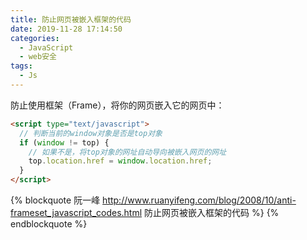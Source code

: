 ```yaml
---
title: 防止网页被嵌入框架的代码
date: 2019-11-28 17:14:50
categories:
  - JavaScript
  - web安全
tags:
  - Js
---
```


防止使用框架（Frame），将你的网页嵌入它的网页中：

```html
<script type="text/javascript">
  // 判断当前的window对象是否是top对象
  if (window != top) {
    // 如果不是，将top对象的网址自动导向被嵌入网页的网址
    top.location.href = window.location.href;
  }
</script>
```

{% blockquote
  阮一峰
  http://www.ruanyifeng.com/blog/2008/10/anti-frameset_javascript_codes.html
  防止网页被嵌入框架的代码 %}
{% endblockquote %}
